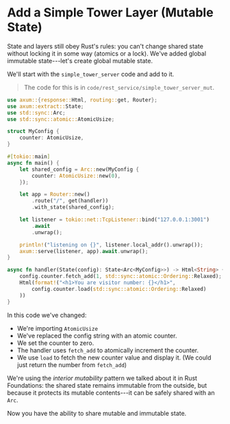 # Add a Simple Tower Layer (Mutable State)

State and layers still obey Rust's rules: you can't change shared state without locking it in some way (atomics or a lock). We've added global immutable state---let's create global mutable state.

We'll start with the `simple_tower_server` code and add to it.

> The code for this is in `code/rest_service/simple_tower_server_mut`.

```rust
use axum::{response::Html, routing::get, Router};
use axum::extract::State;
use std::sync::Arc;
use std::sync::atomic::AtomicUsize;

struct MyConfig {
    counter: AtomicUsize,
}

#[tokio::main]
async fn main() {
    let shared_config = Arc::new(MyConfig {
        counter: AtomicUsize::new(0),
    });

    let app = Router::new()
        .route("/", get(handler))
        .with_state(shared_config);

    let listener = tokio::net::TcpListener::bind("127.0.0.1:3001")
        .await
        .unwrap();

    println!("listening on {}", listener.local_addr().unwrap());
    axum::serve(listener, app).await.unwrap();
}

async fn handler(State(config): State<Arc<MyConfig>>) -> Html<String> {
    config.counter.fetch_add(1, std::sync::atomic::Ordering::Relaxed);
    Html(format!("<h1>You are visitor number: {}</h1>", 
        config.counter.load(std::sync::atomic::Ordering::Relaxed)
    ))
}
```

In this code we've changed:

* We're importing `AtomicUsize`
* We've replaced the config string with an atomic counter.
* We set the counter to zero.
* The handler uses `fetch_add` to atomically increment the counter.
* We use `load` to fetch the new counter value and display it. (We could just return the number from `fetch_add`)

We're using the *interior mutability* pattern we talked about it in Rust Foundations: the shared state remains immutable from the outside, but because it protects its mutable contents---it can be safely shared with an `Arc`.

Now you have the ability to share mutable and immutable state.